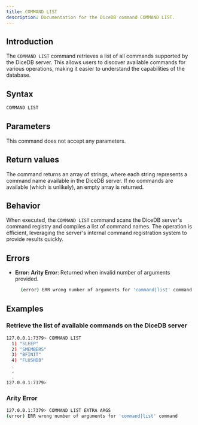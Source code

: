 ```yaml
---
title: COMMAND LIST
description: Documentation for the DiceDB command COMMAND LIST.
---
```


## Introduction

The `COMMAND LIST` command retrieves a list of all commands supported by the DiceDB server. This allows users to discover available commands for various operations, making it easier to understand the capabilities of the database.

## Syntax

```bash
COMMAND LIST
```

## Parameters

This command does not accept any parameters.

## Return values

The command returns an array of strings, where each string represents a command name available in the DiceDB server. If no commands are available (which is unlikely), an empty array is returned.

## Behavior

When executed, the `COMMAND LIST` command scans the DiceDB server's command registry and compiles a list of command names. The operation is efficient, leveraging the server's internal command registration system to provide results quickly.

## Errors

- **Error: Arity Error**: Returned when invalid number of arguments provided.
  ```bash
    (error) ERR wrong number of arguments for 'command|list' command
  ```

## Examples

### Retrieve the list of available commands on the DiceDB server

```bash
127.0.0.1:7379> COMMAND LIST
  1) "SLEEP"
  2) "SMEMBERS"
  3) "BFINIT"
  4) "FLUSHDB"
  .
  .
  .
127.0.0.1:7379>
```

### Arity Error

```bash
127.0.0.1:7379> COMMAND LIST EXTRA ARGS
(error) ERR wrong number of arguments for 'command|list' command
```
